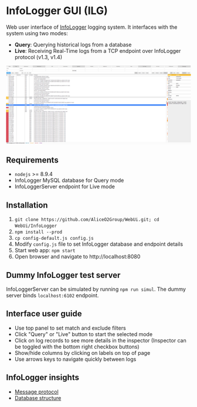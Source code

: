 # InfoLogger GUI (ILG)

Web user interface of [InfoLogger](https://github.com/AliceO2Group/InfoLogger) logging system. It interfaces with the system using two modes:
- **Query**: Querying historical logs from a database
- **Live**: Receiving Real-Time logs from a TCP endpoint over InfoLogger protocol (v1.3, v1.4)

![Screenshot of ILG](docs/screenshot.png)

## Requirements
- `nodejs` >= 8.9.4
- InfoLogger MySQL database for Query mode
- InfoLoggerServer endpoint for Live mode

## Installation
1. `git clone https://github.com/AliceO2Group/WebUi.git; cd WebUi/InfoLogger`
1. `npm install --prod`
1. `cp config-default.js config.js`
1. Modify `config.js` file to set InfoLogger database and endpoint details
1. Start web app: `npm start`
1. Open browser and navigate to http://localhost:8080

## Dummy InfoLogger test server
InfoLoggerServer can be simulated by running `npm run simul`. The dummy server binds `localhost:6102` endpoint.

## Interface user guide
- Use top panel to set match and exclude filters
- Click "Query" or "Live" button to start the selected mode
- Click on log records to see more details in the inspector (Inspector can be toggled with the bottom right checkbox buttons)
- Show/hide columns by clicking on labels on top of page
- Use arrows keys to navigate quickly between logs

## InfoLogger insights
- [Message protocol](docs/il-protocol.md)
- [Database structure](docs/database-specs.sql)
